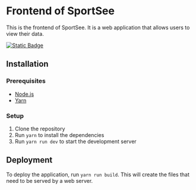 # Frontend of SportSee

This is the frontend of SportSee. It is a web application that allows users to view their data.

[![Static Badge](https://img.shields.io/badge/docker-_latest-blue)](https://hub.docker.com/r/nitatemic/sportsee)

## Installation

### Prerequisites

- [Node.js](https://nodejs.org/en/)
- [Yarn](https://yarnpkg.com/en/)

### Setup

1. Clone the repository
2. Run `yarn` to install the dependencies
3. Run `yarn run dev` to start the development server

## Deployment

To deploy the application, run `yarn run build`. This will create the files that need to be served by a web server.





